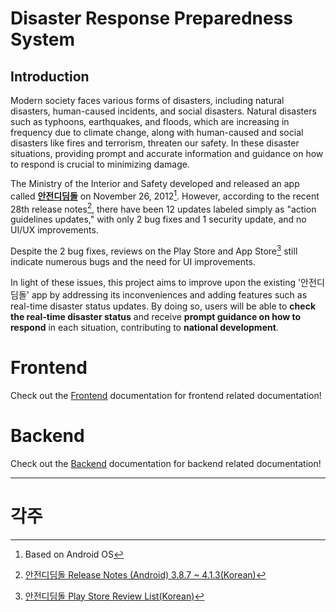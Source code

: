 # Disaster Response Preparedness System
## Introduction
Modern society faces various forms of disasters, including natural disasters, human-caused incidents, and social disasters. Natural disasters such as typhoons, earthquakes, and floods, which are increasing in frequency due to climate change, along with human-caused and social disasters like fires and terrorism, threaten our safety. In these disaster situations, providing prompt and accurate information and guidance on how to respond is crucial to minimizing damage.

The Ministry of the Interior and Safety developed and released an app called **[안전디딤돌](https://www.mois.go.kr/frt/sub/a06/b11/safetyStep/screen.do)** on November 26, 2012[^id1]. However, according to the recent 28th release notes[^id2], there have been 12 updates labeled simply as "action guidelines updates," with only 2 bug fixes and 1 security update, and no UI/UX improvements.

Despite the 2 bug fixes, reviews on the Play Store and App Store[^id3] still indicate numerous bugs and the need for UI improvements.

In light of these issues, this project aims to improve upon the existing '안전디딤돌' app by addressing its inconveniences and adding features such as real-time disaster status updates. By doing so, users will be able to **check the real-time disaster status** and receive **prompt guidance on how to respond** in each situation, contributing to **national development**.

# Frontend
Check out the [Frontend](./frontend/index.md) documentation for frontend related documentation!

# Backend
Check out the [Backend](./backend/index.md) documentation for backend related documentation!


-------

# 각주
[^id1]: Based on Android OS
[^id2]: [안전디딤돌 Release Notes (Android) 3.8.7 ~ 4.1.3(Korean)](https://github.com/gaon12/DRPS/blob/main/README/disasteralert_new/Release_Notes/release_notes.txt)
[^id3]: [안전디딤돌 Play Store Review List(Korean)](https://github.com/gaon12/DRPS/blob/main/README/disasteralert_new/Release_Notes/play_store_review.md)